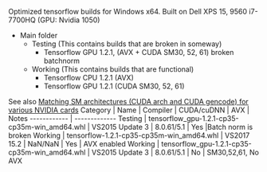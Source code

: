Optimized tensorflow builds for Windows x64.
Built on Dell XPS 15, 9560 i7-7700HQ (GPU: Nvidia 1050)

 - Main folder
	 -  Testing (This contains builds that are broken in someway)
		 - Tensorflow GPU 1.2.1, (AVX + CUDA SM30, 52, 61) broken batchnorm
	 -  Working (This contains builds that are functional)
		 - Tensorflow CPU 1.2.1 (AVX)
		 - Tensorflow GPU 1.2.1 (CUDA SM30, 52, 61)

See also [Matching SM architectures (CUDA arch and CUDA gencode) for various NVIDIA cards](http://arnon.dk/matching-sm-architectures-arch-and-gencode-for-various-nvidia-cards/)
Category | Name | Compiler | CUDA/cuDNN | AVX | Notes
------------ | -------------
Testing | tensorflow_gpu-1.2.1-cp35-cp35m-win_amd64.whl | VS2015 Update 3 | 8.0.61/5.1 | Yes |Batch norm is broken
Working | tensorflow-1.2.1-cp35-cp35m-win_amd64.whl | VS2017 15.2 | NaN/NaN | Yes | AVX enabled
Working | tensorflow_gpu-1.2.1-cp35-cp35m-win_amd64.whl | VS2015 Update 3 | 8.0.61/5.1 | No | SM30,52,61, No AVX
